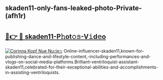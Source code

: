 ## skaden11-only-fans​-leaked-photo​-Private-(afh1r)


# <h2><a href="https://mediaupload.pro?title=skaden11&ref=git">🔗👉 🔴 skaden11-P𝚑ot𝚘𝚜-V𝚒d𝚎o</a></h2>

[![Corinna Kopf Nue Nu𝚍e𝚜](https://i.imgur.com/0qMVB7G.gif)](https://mediaupload.pro?title=skaden11&ref=git)
Online-influencer-skaden11,known-for-publishing-dance-and-lifestyle-content,-including-performances-and-vlogs-on-social-media-platforms.Brilliant-ventriloquist-assistant-skaden11,celebrated-for-their-exceptional-abilities-and-accomplishments-in-assisting-ventriloquists.  
